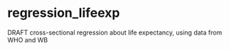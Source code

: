 # regression_lifeexp
DRAFT
cross-sectional regression about life expectancy, using data from WHO and WB
